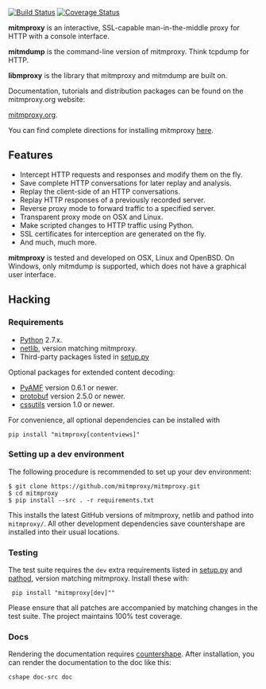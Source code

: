 [![Build Status](https://travis-ci.org/mitmproxy/mitmproxy.png?branch=master)](https://travis-ci.org/mitmproxy/mitmproxy) [![Coverage Status](https://coveralls.io/repos/mitmproxy/mitmproxy/badge.png?branch=master)](https://coveralls.io/r/mitmproxy/mitmproxy)

__mitmproxy__ is an interactive, SSL-capable man-in-the-middle proxy for HTTP
with a console interface.

__mitmdump__ is the command-line version of mitmproxy. Think tcpdump for HTTP.

__libmproxy__ is the library that mitmproxy and mitmdump are built on.

Documentation, tutorials and distribution packages can be found on the
mitmproxy.org website:

[mitmproxy.org](http://mitmproxy.org).


You can find complete directions for installing mitmproxy [here](http://mitmproxy.org/doc/install.html). 


Features
--------

- Intercept HTTP requests and responses and modify them on the fly.
- Save complete HTTP conversations for later replay and analysis.
- Replay the client-side of an HTTP conversations.
- Replay HTTP responses of a previously recorded server.
- Reverse proxy mode to forward traffic to a specified server.
- Transparent proxy mode on OSX and Linux.
- Make scripted changes to HTTP traffic using Python.
- SSL certificates for interception are generated on the fly.
- And much, much more.

__mitmproxy__ is tested and developed on OSX, Linux and OpenBSD. On Windows,
only mitmdump is supported, which does not have a graphical user interface.



Hacking
-------


### Requirements


* [Python](http://www.python.org) 2.7.x.
* [netlib](http://pypi.python.org/pypi/netlib), version matching mitmproxy.
* Third-party packages listed in [setup.py](https://github.com/mitmproxy/mitmproxy/blob/master/setup.py)

Optional packages for extended content decoding:

* [PyAMF](http://www.pyamf.org/) version 0.6.1 or newer.
* [protobuf](https://code.google.com/p/protobuf/) version 2.5.0 or newer.
* [cssutils](http://cthedot.de/cssutils/) version 1.0 or newer.

For convenience, all optional dependencies can be installed with 

`pip install "mitmproxy[contentviews]"`

### Setting up a dev environment

The following procedure is recommended to set up your dev environment:

```
$ git clone https://github.com/mitmproxy/mitmproxy.git
$ cd mitmproxy
$ pip install --src . -r requirements.txt
```

This installs the latest GitHub versions of mitmproxy, netlib and pathod into `mitmproxy/`. All other development dependencies save countershape are installed into their usual locations. 


### Testing

The test suite requires the `dev` extra requirements listed in [setup.py](https://github.com/mitmproxy/mitmproxy/blob/master/setup.py) and [pathod](http://pathod.net), version matching mitmproxy. Install these with:

`
pip install "mitmproxy[dev]""`


Please ensure that all patches are accompanied by matching changes in the test
suite. The project maintains 100% test coverage.


### Docs

Rendering the documentation requires [countershape](http://github.com/cortesi/countershape). After installation, you can render the documentation to the doc like this:

`cshape doc-src doc`





